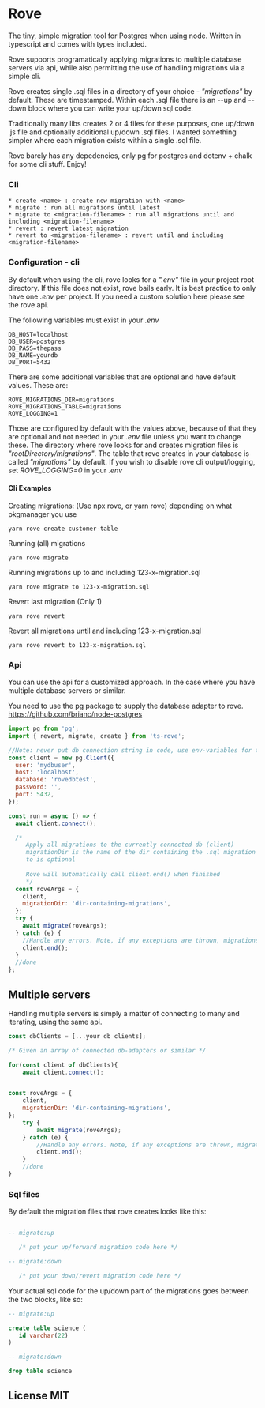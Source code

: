 # Rove

The tiny, simple migration tool for Postgres when using node.
Written in typescript and comes with types included.

Rove supports programatically applying migrations to multiple
database servers via api, while also permitting the use of handling
migrations via a simple cli.

Rove creates single .sql files in a directory of your choice - _"migrations"_ by
default. These are timestamped. Within each .sql file there is an --up and --down
block where you can write your up/down sql code.

Traditionally many libs creates 2 or 4 files for these purposes, one up/down .js file
and optionally additional up/down .sql files. I wanted something simpler where
each migration exists within a single .sql file.

Rove barely has any depedencies, only pg for postgres and dotenv + chalk for some cli
stuff. Enjoy!

### Cli

```
* create <name> : create new migration with <name>
* migrate : run all migrations until latest
* migrate to <migration-filename> : run all migrations until and including <migration-filename>
* revert : revert latest migration
* revert to <migration-filename> : revert until and including <migration-filename>
```

### Configuration - cli

By default when using the cli, rove looks for a _".env"_ file in your project root directory.
If this file does not exist, rove bails early. It is best practice to only have one _.env_ per
project. If you need a custom solution here please see the rove api.

The following variables must exist in your _.env_

```
DB_HOST=localhost
DB_USER=postgres
DB_PASS=thepass
DB_NAME=yourdb
DB_PORT=5432
```

There are some additional variables that are optional and have default values. These are:

```
ROVE_MIGRATIONS_DIR=migrations
ROVE_MIGRATIONS_TABLE=migrations
ROVE_LOGGING=1
```

Those are configured by default with the values above, because of that they are optional and not
needed in your _.env_ file unless you want to change these. The directory where rove looks for and creates
migration files is _"rootDirectory/migrations"_. The table that rove creates in your database is called
_"migrations"_ by default. If you wish to disable rove cli output/logging, set _ROVE_LOGGING=0_ in your _.env_

#### Cli Examples

Creating migrations: (Use npx rove, or yarn rove) depending on what pkgmanager you use

```
yarn rove create customer-table
```

Running (all) migrations

```
yarn rove migrate
```

Running migrations up to and including 123-x-migration.sql

```
yarn rove migrate to 123-x-migration.sql
```

Revert last migration (Only 1)

```
yarn rove revert
```

Revert all migrations until and including 123-x-migration.sql

```
yarn rove revert to 123-x-migration.sql
```

### Api

You can use the api for a customized approach. In the case where you have multiple
database servers or similar.

You need to use the pg package to supply the database adapter to rove.
https://github.com/brianc/node-postgres

```js
import pg from 'pg';
import { revert, migrate, create } from 'ts-rove';

//Note: never put db connection string in code, use env-variables for this.
const client = new pg.Client({
  user: 'mydbuser',
  host: 'localhost',
  database: 'rovedbtest',
  password: '',
  port: 5432,
});

const run = async () => {
  await client.connect();

  /* 
     Apply all migrations to the currently connected db (client)
     migrationDir is the name of the dir containing the .sql migration files
     to is optional
     
     Rove will automatically call client.end() when finished
     */
  const roveArgs = {
    client,
    migrationDir: 'dir-containing-migrations',
  };
  try {
    await migrate(roveArgs);
  } catch (e) {
    //Handle any errors. Note, if any exceptions are thrown, migrations are not commited.
    client.end();
  }
  //done
};
```

## Multiple servers

Handling multiple servers is simply a matter of connecting to many and iterating, using the same api.

```js
const dbClients = [...your db clients];

/* Given an array of connected db-adapters or similar */

for(const client of dbClients){
	await client.connect();


const roveArgs = {
	client,
	migrationDir: 'dir-containing-migrations',
};
	try {
		await migrate(roveArgs);
	} catch (e) {
		//Handle any errors. Note, if any exceptions are thrown, migrations are not commited.
		client.end();
	}
	//done
}
```

### Sql files

By default the migration files that rove creates looks like this:

```sql

-- migrate:up

   /* put your up/forward migration code here */

-- migrate:down

   /* put your down/revert migration code here */
```

Your actual sql code for the up/down part of the migrations goes between
the two blocks, like so:

```sql
-- migrate:up

create table science (
   id varchar(22)
)

-- migrate:down

drop table science
```

## License MIT
